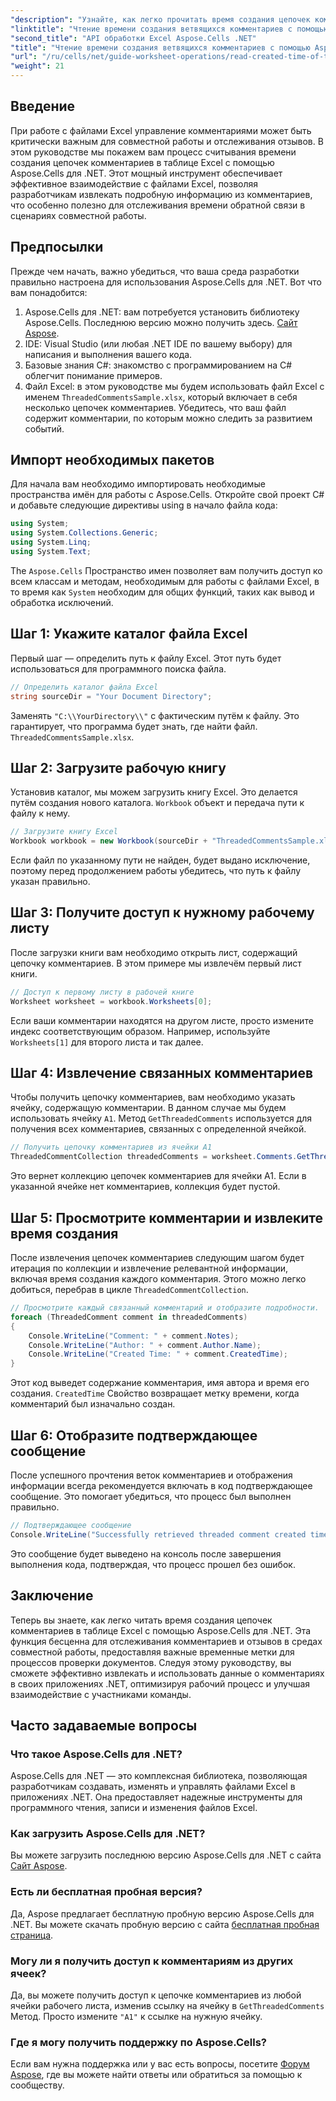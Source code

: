 ```yaml
---
"description": "Узнайте, как легко прочитать время создания цепочек комментариев в таблице Excel с помощью Aspose.Cells для .NET. Следуйте нашему подробному пошаговому руководству."
"linktitle": "Чтение времени создания ветвящихся комментариев с помощью Aspose.Cells"
"second_title": "API обработки Excel Aspose.Cells .NET"
"title": "Чтение времени создания ветвящихся комментариев с помощью Aspose.Cells"
"url": "/ru/cells/net/guide-worksheet-operations/read-created-time-of-threaded-comment/"
"weight": 21
---
```


## Введение

При работе с файлами Excel управление комментариями может быть критически важным для совместной работы и отслеживания отзывов. В этом руководстве мы покажем вам процесс считывания времени создания цепочек комментариев в таблице Excel с помощью Aspose.Cells для .NET. Этот мощный инструмент обеспечивает эффективное взаимодействие с файлами Excel, позволяя разработчикам извлекать подробную информацию из комментариев, что особенно полезно для отслеживания времени обратной связи в сценариях совместной работы.

## Предпосылки

Прежде чем начать, важно убедиться, что ваша среда разработки правильно настроена для использования Aspose.Cells для .NET. Вот что вам понадобится:

1. Aspose.Cells для .NET: вам потребуется установить библиотеку Aspose.Cells. Последнюю версию можно получить здесь. [Сайт Aspose](https://releases.aspose.com/cells/net/).
2. IDE: Visual Studio (или любая .NET IDE по вашему выбору) для написания и выполнения вашего кода.
3. Базовые знания C#: знакомство с программированием на C# облегчит понимание примеров.
4. Файл Excel: в этом руководстве мы будем использовать файл Excel с именем `ThreadedCommentsSample.xlsx`, который включает в себя несколько цепочек комментариев. Убедитесь, что ваш файл содержит комментарии, по которым можно следить за развитием событий.

## Импорт необходимых пакетов

Для начала вам необходимо импортировать необходимые пространства имён для работы с Aspose.Cells. Откройте свой проект C# и добавьте следующие директивы using в начало файла кода:

```csharp
using System;
using System.Collections.Generic;
using System.Linq;
using System.Text;
```

The `Aspose.Cells` Пространство имен позволяет вам получить доступ ко всем классам и методам, необходимым для работы с файлами Excel, в то время как `System` необходим для общих функций, таких как вывод и обработка исключений.

## Шаг 1: Укажите каталог файла Excel

Первый шаг — определить путь к файлу Excel. Этот путь будет использоваться для программного поиска файла.

```csharp
// Определить каталог файла Excel
string sourceDir = "Your Document Directory";
```

Заменять `"C:\\YourDirectory\\"` с фактическим путём к файлу. Это гарантирует, что программа будет знать, где найти файл. `ThreadedCommentsSample.xlsx`.

## Шаг 2: Загрузите рабочую книгу

Установив каталог, мы можем загрузить книгу Excel. Это делается путём создания нового каталога. `Workbook` объект и передача пути к файлу к нему.

```csharp
// Загрузите книгу Excel
Workbook workbook = new Workbook(sourceDir + "ThreadedCommentsSample.xlsx");
```

Если файл по указанному пути не найден, будет выдано исключение, поэтому перед продолжением работы убедитесь, что путь к файлу указан правильно.

## Шаг 3: Получите доступ к нужному рабочему листу

После загрузки книги вам необходимо открыть лист, содержащий цепочку комментариев. В этом примере мы извлечём первый лист книги.

```csharp
// Доступ к первому листу в рабочей книге
Worksheet worksheet = workbook.Worksheets[0];
```

Если ваши комментарии находятся на другом листе, просто измените индекс соответствующим образом. Например, используйте `Worksheets[1]` для второго листа и так далее.

## Шаг 4: Извлечение связанных комментариев

Чтобы получить цепочку комментариев, вам необходимо указать ячейку, содержащую комментарии. В данном случае мы будем использовать ячейку `A1`. Метод `GetThreadedComments` используется для получения всех комментариев, связанных с определенной ячейкой.

```csharp
// Получить цепочку комментариев из ячейки A1
ThreadedCommentCollection threadedComments = worksheet.Comments.GetThreadedComments("A1");
```

Это вернет коллекцию цепочек комментариев для ячейки A1. Если в указанной ячейке нет комментариев, коллекция будет пустой.

## Шаг 5: Просмотрите комментарии и извлеките время создания

После извлечения цепочек комментариев следующим шагом будет итерация по коллекции и извлечение релевантной информации, включая время создания каждого комментария. Этого можно легко добиться, перебрав в цикле `ThreadedCommentCollection`.

```csharp
// Просмотрите каждый связанный комментарий и отобразите подробности.
foreach (ThreadedComment comment in threadedComments)
{
    Console.WriteLine("Comment: " + comment.Notes);
    Console.WriteLine("Author: " + comment.Author.Name);
    Console.WriteLine("Created Time: " + comment.CreatedTime);
}
```

Этот код выведет содержание комментария, имя автора и время его создания. `CreatedTime` Свойство возвращает метку времени, когда комментарий был изначально создан.

## Шаг 6: Отобразите подтверждающее сообщение

После успешного прочтения веток комментариев и отображения информации всегда рекомендуется включать в код подтверждающее сообщение. Это помогает убедиться, что процесс был выполнен правильно.

```csharp
// Подтверждающее сообщение
Console.WriteLine("Successfully retrieved threaded comment created times.");
```

Это сообщение будет выведено на консоль после завершения выполнения кода, подтверждая, что процесс прошел без ошибок.

## Заключение

Теперь вы знаете, как легко читать время создания цепочек комментариев в таблице Excel с помощью Aspose.Cells для .NET. Эта функция бесценна для отслеживания комментариев и отзывов в средах совместной работы, предоставляя важные временные метки для процессов проверки документов. Следуя этому руководству, вы сможете эффективно извлекать и использовать данные о комментариях в своих приложениях .NET, оптимизируя рабочий процесс и улучшая взаимодействие с участниками команды.

## Часто задаваемые вопросы

### Что такое Aspose.Cells для .NET?

Aspose.Cells для .NET — это комплексная библиотека, позволяющая разработчикам создавать, изменять и управлять файлами Excel в приложениях .NET. Она предоставляет надежные инструменты для программного чтения, записи и изменения файлов Excel.

### Как загрузить Aspose.Cells для .NET?

Вы можете загрузить последнюю версию Aspose.Cells для .NET с сайта [Сайт Aspose](https://releases.aspose.com/cells/net/).

### Есть ли бесплатная пробная версия?

Да, Aspose предлагает бесплатную пробную версию Aspose.Cells для .NET. Вы можете скачать пробную версию с сайта [бесплатная пробная страница](https://releases.aspose.com/).

### Могу ли я получить доступ к комментариям из других ячеек?

Да, вы можете получить доступ к цепочке комментариев из любой ячейки рабочего листа, изменив ссылку на ячейку в `GetThreadedComments` Метод. Просто измените `"A1"` к ссылке на нужную ячейку.

### Где я могу получить поддержку по Aspose.Cells?

Если вам нужна поддержка или у вас есть вопросы, посетите [Форум Aspose](https://forum.aspose.com/c/cells/9), где вы можете найти ответы или обратиться за помощью к сообществу.